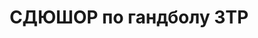 ---
title: СДЮШОР по гандболу ЗТР
address: '69600, г. Запорожье, Днепропетровское шоссе, 3'
phone:
  - (061) 270-29-10
url: ''
about: ''
searchTitle: 'СДЮШОР, г. Запорожье, Днепропетровское шоссе, 3'
tags:
  - Детско-юношеские спортивные школы
geometry:
  location:
    lat: 47.8691936
    lng: 35.019605
  viewport:
    northeast:
      lat: 47.8706868302915
      lng: 35.0209814802915
    southwest:
      lat: 47.8679888697085
      lng: 35.0182835197085
place_id: ChIJMSteJfNj3EARqK6i68BY3GY

---